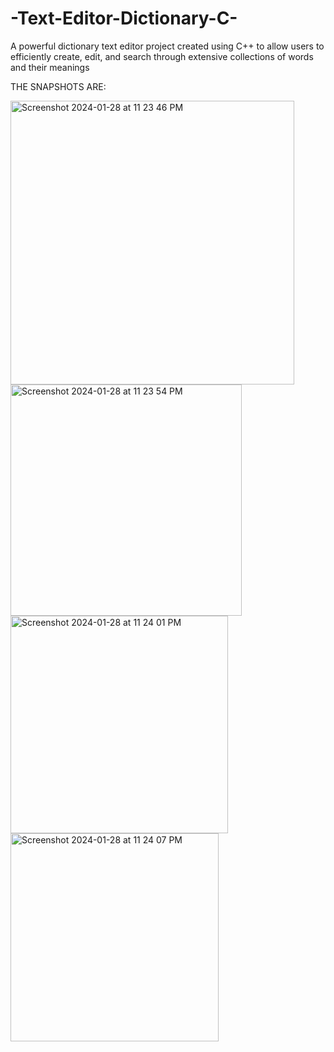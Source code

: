 # -Text-Editor-Dictionary-C-
A powerful dictionary text editor project created using C++ to allow users to efficiently create, edit, and search through extensive collections of words and their meanings



THE SNAPSHOTS ARE:

<img width="454" alt="Screenshot 2024-01-28 at 11 23 46 PM" src="https://github.com/habibaa-saleem/-Text-Editor-Dictionary-C-/assets/157981659/569cc53b-f0c6-4666-8cef-f4854d7f205d">

<img width="370" alt="Screenshot 2024-01-28 at 11 23 54 PM" src="https://github.com/habibaa-saleem/-Text-Editor-Dictionary-C-/assets/157981659/707b584d-2a7d-432b-8887-6f9692cd15b3">
<img width="348" alt="Screenshot 2024-01-28 at 11 24 01 PM" src="https://github.com/habibaa-saleem/-Text-Editor-Dictionary-C-/assets/157981659/ea8adeea-32be-4c68-b2a8-c3cf5f8c08fc">
<img width="333" alt="Screenshot 2024-01-28 at 11 24 07 PM" src="https://github.com/habibaa-saleem/-Text-Editor-Dictionary-C-/assets/157981659/49625b87-2bc1-4232-bbff-2b2c1fbcaf3<img width="463" 
<img width="463" alt="Screenshot 2024-01-28 at 11 24 13 PM" src="https://github.com/habibaa-saleem/-Text-Editor-Dictionary-C-/assets/157981659/fbce1ef5-1b19-48a6-96d8-a812039b5887">
